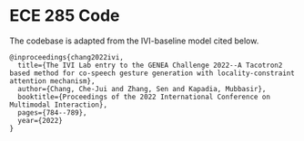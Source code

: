 # ECE 285 Code

The codebase is adapted from the IVI-baseline model cited below.


```
@inproceedings{chang2022ivi,
  title={The IVI Lab entry to the GENEA Challenge 2022--A Tacotron2 based method for co-speech gesture generation with locality-constraint attention mechanism},
  author={Chang, Che-Jui and Zhang, Sen and Kapadia, Mubbasir},
  booktitle={Proceedings of the 2022 International Conference on Multimodal Interaction},
  pages={784--789},
  year={2022}
}
```

